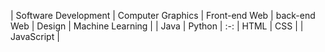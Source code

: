 | Software Development | Computer Graphics  | Front-end Web  | back-end Web | Design | Machine Learning |
| Java | Python | :-: | HTML | CSS |
                      | JavaScript |
